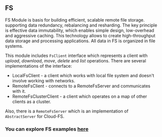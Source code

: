 ## FS

FS Module is basis for building efficient, scalable remote file storage. supporting data redundancy, rebalancing and 
resharding. The key principle is effective data immutability, which enables simple design, low-overhead and aggressive 
caching. This technology allows to create high-throughput data storage and processing applications.
All data in FS is organized in file systems.

This module includes `FsClient` interface which represents a client with *upload*, *download*, *move*, *delete* and 
*list* operations. There are several implementations of the interface:

* LocalFsClient - a client which works with local file system and doesn't involve working with networks.
* RemoteFsClient - connects to a RemoteFsServer and communicates with it.
* RemoteFsClusterClient - a client which operates on a map of other clients as a cluster.

Also, there is a `RemoteFsServer` which is an implementation of `AbstractServer` for Cloud-FS.

### You can explore FS examples [here](https://github.com/softindex/datakernel/tree/master/examples/remotefs)
